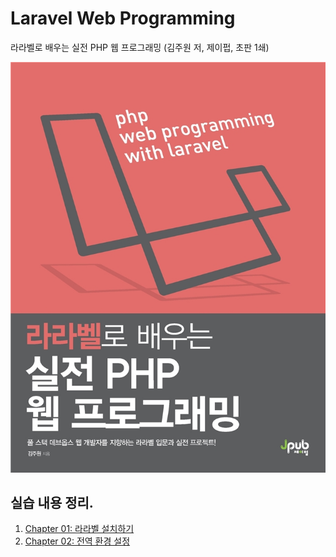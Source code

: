 # Laravel Web Programming

라라벨로 배우는 실전 PHP 웹 프로그래밍 (김주원 저, 제이펍, 초판 1쇄)

![](practices/img/book-cover.jpeg)

## 실습 내용 정리.

1. [Chapter 01: 라라벨 설치하기](practices/chapter-01.md)
1. [Chapter 02: 전역 환경 설정](practices/chapter-02.md)